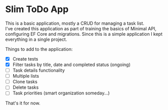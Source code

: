 # Slim ToDo App
This is a basic application, mostly a CRUD for managing a task list.  
I've created this application as part of training the basics of Minimal API, configuring EF Core and migrations.
Since this is a simple application I kept everything in a single project.  

Things to add to the application:

- [x] Create tests
- [x] Filter tasks by title, date and completed status (ongoing)
- [ ] Task details functionality
- [ ] Multiple lists
- [ ] Clone tasks
- [ ] Delete tasks
- [ ] Task priorities (smart organization someday...)

That's it for now.